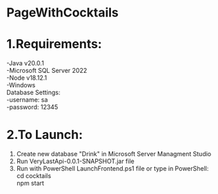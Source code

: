 # PageWithCocktails
# 1.Requirements:
-Java v20.0.1<br />
-Microsoft SQL Server 2022<br />
-Node v18.12.1<br />
-Windows<br />
Database Settings:<br />
-username: sa<br />
-password: 12345<br />
# 2.To Launch:<br />
1. Create new database "Drink" in Microsoft Server Managment Studio<br />
2. Run VeryLastApi-0.0.1-SNAPSHOT.jar file<br />
3. Run with PowerShell LaunchFrontend.ps1 file or type in PowerShell:<br />
cd cocktails<br />
npm start<br />
